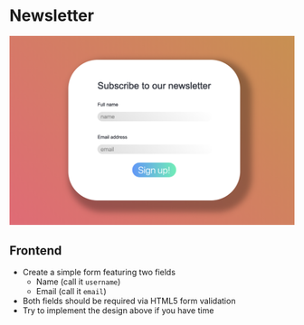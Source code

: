 # Newsletter

![screenshot](../assets/newsletter.png)

## Frontend

- Create a simple form featuring two fields
  - Name (call it `username`)
  - Email (call it `email`)
- Both fields should be required via HTML5 form validation
- Try to implement the design above if you have time
